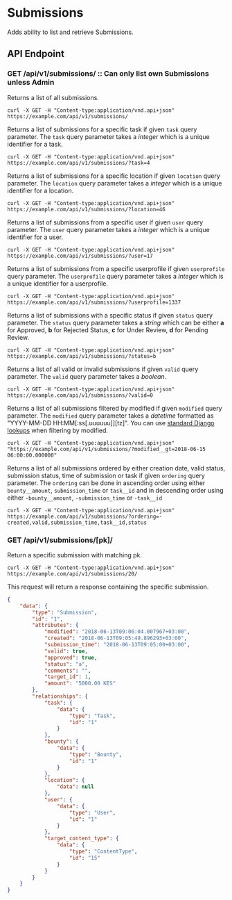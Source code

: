 # Submissions

Adds ability to list and retrieve Submissions.

## API Endpoint

### GET /api/v1/submissions/ :: **Can only list own Submissions unless Admin**

Returns a list of all submissions.

```console
curl -X GET -H "Content-type:application/vnd.api+json" https://example.com/api/v1/submissions/
```

Returns a list of submissions for a specific task if given `task` query parameter. The `task` query parameter takes a *integer* which is a unique identifier for a task.

```console
curl -X GET -H "Content-type:application/vnd.api+json" https://example.com/api/v1/submissions/?task=4
```

Returns a list of submissions for a specific location if given `location` query parameter. The `location` query parameter takes a *integer* which is a unique identifier for a location.

```console
curl -X GET -H "Content-type:application/vnd.api+json" https://example.com/api/v1/submissions/?location=46
```

Returns a list of submissions from a specific user if given `user` query parameter. The `user` query parameter takes a *integer* which is a unique identifier for a user.

```console
curl -X GET -H "Content-type:application/vnd.api+json" https://example.com/api/v1/submissions/?user=17
```

Returns a list of submissions from a specific userprofile if given `userprofile` query parameter. The `userprofile` query parameter takes a *integer* which is a unique identifier for a userprofile.

```console
curl -X GET -H "Content-type:application/vnd.api+json" https://example.com/api/v1/submissions/?userprofile=1337
```

Returns a list of submissions with a specific status if given `status` query parameter. The `status` query parameter takes a *string* which can be either **a** for Approved, **b** for Rejected Status, **c** for Under Review, **d** for Pending Review.

```console
curl -X GET -H "Content-type:application/vnd.api+json" https://example.com/api/v1/submissions/?status=b
```

Returns a list of all valid or invalid submissions if given `valid` query parameter. The `valid` query parameter takes a *boolean*.

```console
curl -X GET -H "Content-type:application/vnd.api+json" https://example.com/api/v1/submissions/?valid=0
```

Returns a list of all submissions filtered by modified if given `modified` query parameter. The `modified` query parameter takes a _datetime_ formatted as "YYYY-MM-DD HH:MM[:ss[.uuuuuu]][tz]". You can use [standard Django lookups](https://docs.djangoproject.com/en/2.0/ref/models/querysets/#field-lookups) when filtering by modified.

```console
curl -X GET -H "Content-type:application/vnd.api+json" "https://example.com/api/v1/submissions/?modified__gt=2018-06-15 06:00:00.000000"
```

Returns a list of all submissions ordered by either creation date, valid status, submission status, time of submission or task if given `ordering` query parameter. The `ordering` can be done in ascending order using either `bounty__amount`, `submission_time` or `task__id` and in descending order using either `-bounty__amount`, `-submission_time` or `-task__id`

```console
curl -X GET -H "Content-type:application/vnd.api+json" https://example.com/api/v1/submissions/?ordering=-created,valid,submission_time,task__id,status
```

### GET /api/v1/submissions/[pk]/

Return a specific submission with matching pk.

```console
curl -X GET -H "Content-type:application/vnd.api+json" https://example.com/api/v1/submissions/20/
```

This request will return a response containing the specific submission.

```json
{
    "data": {
        "type": "Submission",
        "id": "1",
        "attributes": {
            "modified": "2018-06-13T09:06:04.007967+03:00",
            "created": "2018-06-13T09:05:49.896293+03:00",
            "submission_time": "2018-06-13T09:05:00+03:00",
            "valid": true,
            "approved": true,
            "status": "a",
            "comments": "",
            "target_id": 1,
            "amount": "5000.00 KES"
        },
        "relationships": {
            "task": {
                "data": {
                    "type": "Task",
                    "id": "1"
                }
            },
            "bounty": {
                "data": {
                    "type": "Bounty",
                    "id": "1"
                }
            },
            "location": {
                "data": null
            },
            "user": {
                "data": {
                    "type": "User",
                    "id": "1"
                }
            },
            "target_content_type": {
                "data": {
                    "type": "ContentType",
                    "id": "15"
                }
            }
        }
    }
}
```
